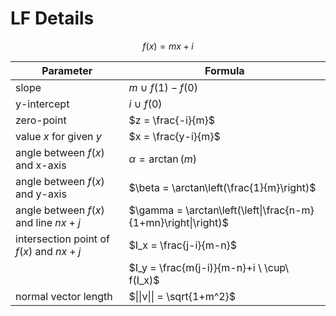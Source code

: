 # LF Details

$$
f(x) = mx+i
$$

| Parameter | Formula |
|--|--|
| slope | $m \ \cup\ f(1)-f(0)$ |
| y-intercept | $i \ \cup\ f(0)$ |
| zero-point | $z = \frac{-i}{m}$ |
| value $x$ for given $y$ | $x = \frac{y-i}{m}$ |
| angle between $f(x)$ and x-axis | $\alpha = \arctan(m)$ |
| angle between $f(x)$ and y-axis | $\beta = \arctan\left(\frac{1}{m}\right)$ |
| angle between $f(x)$ and line $nx+j$ | $\gamma = \arctan\left(\left\|\frac{n-m}{1+mn}\right\|\right)$ |
| intersection point of $f(x)$ and $nx+j$ | $I_x = \frac{j-i}{m-n}$ |
| | $I_y = \frac{m(j-i)}{m-n}+i \ \cup\ f(I_x)$ |
| normal vector length | $\|\|v\|\| = \sqrt{1+m^2}$ |
